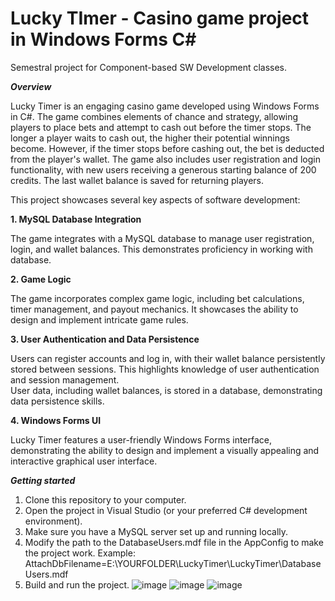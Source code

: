 # Lucky TImer - Casino game project in Windows Forms C#
Semestral project for Component-based SW Development classes.  

***Overview***  

Lucky Timer is an engaging casino game developed using Windows Forms in C#. The game combines elements of chance and strategy, allowing players to place bets and attempt to cash out before the timer stops. The longer a player waits to cash out, the higher their potential winnings become. However, if the timer stops before cashing out, the bet is deducted from the player's wallet. The game also includes user registration and login functionality, with new users receiving a generous starting balance of 200 credits. The last wallet balance is saved for returning players.  

This project showcases several key aspects of software development:

**1. MySQL Database Integration**  

The game integrates with a MySQL database to manage user registration, login, and wallet balances. This demonstrates proficiency in working with database.  

**2. Game Logic**  

The game incorporates complex game logic, including bet calculations, timer management, and payout mechanics. It showcases the ability to design and implement intricate game rules.  

**3.  User Authentication and Data Persistence**  

Users can register accounts and log in, with their wallet balance persistently stored between sessions. This highlights knowledge of user authentication and session management.  
User data, including wallet balances, is stored in a database, demonstrating data persistence skills.  

**4. Windows Forms UI**  

Lucky Timer features a user-friendly Windows Forms interface, demonstrating the ability to design and implement a visually appealing and interactive graphical user interface.

***Getting started***
1. Clone this repository to your computer.
2. Open the project in Visual Studio (or your preferred C# development environment).
3. Make sure you have a MySQL server set up and running locally.
4. Modify the path to the DatabaseUsers.mdf file in the AppConfig to make the project work. Example: AttachDbFilename=E:\YOURFOLDER\LuckyTimer\LuckyTimer\DatabaseUsers.mdf
5. Build and run the project.
![image](https://user-images.githubusercontent.com/125823447/219969978-6797906a-7f4a-41d9-92bf-ac73802aafaf.png)
![image](https://user-images.githubusercontent.com/125823447/219970001-61a736a1-2529-40f6-8de6-a784da68c8cd.png)
![image](https://user-images.githubusercontent.com/125823447/219970018-9eb76688-0499-44f0-945c-082990448040.png)
